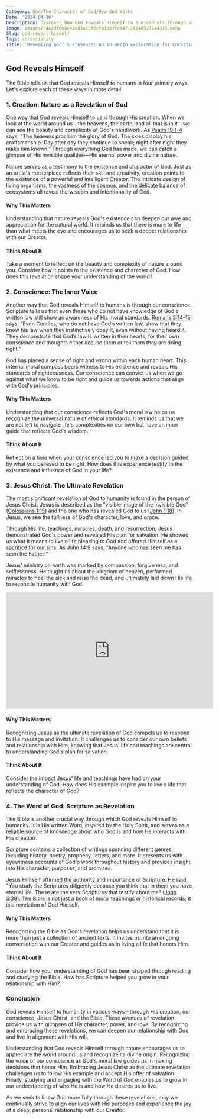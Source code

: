 ```yaml
---
Category: God/The Character of God/How God Works
Date: '2024-04-16'
Description: Discover how God reveals Himself to individuals through various means, sparking awe and faith. Explore the ways divine presence is experienced in everyday life.
Image: images/d4e2df6e8e42dd3a23f0cfa1b07fc847-20240927144315.webp
Slug: god-reveal-himself
Tags: christianity
Title: 'Revealing God''s Presence: An In-Depth Exploration for Christian Believers'
---
```


## God Reveals Himself

The Bible tells us that God reveals Himself to humans in four primary ways. Let's explore each of these ways in more detail.

### 1. Creation: Nature as a Revelation of God

One way that God reveals Himself to us is through His creation. When we look at the world around us—the heavens, the earth, and all that is in it—we can see the beauty and complexity of God's handiwork. As [Psalm 19:1-4](https://www.bibleref.com/Psalm/19/Psalm-19-1.html) says, "The heavens proclaim the glory of God. The skies display his craftsmanship. Day after day they continue to speak; night after night they make him known." Through everything God has made, we can catch a glimpse of His invisible qualities—His eternal power and divine nature.

Nature serves as a testimony to the existence and character of God. Just as an artist's masterpiece reflects their skill and creativity, creation points to the existence of a powerful and intelligent Creator. The intricate design of living organisms, the vastness of the cosmos, and the delicate balance of ecosystems all reveal the wisdom and intentionality of God.

#### Why This Matters

Understanding that nature reveals God's existence can deepen our awe and appreciation for the natural world. It reminds us that there is more to life than what meets the eye and encourages us to seek a deeper relationship with our Creator.

#### Think About It

Take a moment to reflect on the beauty and complexity of nature around you. Consider how it points to the existence and character of God. How does this revelation shape your understanding of the world?

### 2. Conscience: The Inner Voice

Another way that God reveals Himself to humans is through our conscience. Scripture tells us that even those who do not have knowledge of God's written law still show an awareness of His moral standards. [Romans 2:14-15](https://www.bibleref.com/Romans/2/Romans-2-14.html) says, "Even Gentiles, who do not have God’s written law, show that they know his law when they instinctively obey it, even without having heard it. They demonstrate that God’s law is written in their hearts, for their own conscience and thoughts either accuse them or tell them they are doing right."

God has placed a sense of right and wrong within each human heart. This internal moral compass bears witness to His existence and reveals His standards of righteousness. Our conscience can convict us when we go against what we know to be right and guide us towards actions that align with God's principles.

#### Why This Matters

Understanding that our conscience reflects God's moral law helps us recognize the universal nature of ethical standards. It reminds us that we are not left to navigate life's complexities on our own but have an inner guide that reflects God's wisdom.

#### Think About It

Reflect on a time when your conscience led you to make a decision guided by what you believed to be right. How does this experience testify to the existence and influence of God in your life?

### 3. Jesus Christ: The Ultimate Revelation

The most significant revelation of God to humanity is found in the person of Jesus Christ. Jesus is described as the "visible image of the invisible God" ([Colossians 1:15](https://www.bibleref.com/Colossians/1/Colossians-1-15.html)) and the one who has revealed God to us ([John 1:18](https://www.bibleref.com/John/1/John-1-18.html)). In Jesus, we see the fullness of God's character, love, and grace.

Through His life, teachings, miracles, death, and resurrection, Jesus demonstrated God's power and revealed His plan for salvation. He showed us what it means to live a life pleasing to God and offered Himself as a sacrifice for our sins. As [John 14:9](https://www.bibleref.com/John/14/John-14-9.html) says, "Anyone who has seen me has seen the Father!"

Jesus' ministry on earth was marked by compassion, forgiveness, and selflessness. He taught us about the kingdom of heaven, performed miracles to heal the sick and raise the dead, and ultimately laid down His life to reconcile humanity with God.


<iframe width="560" height="315" src="https://www.youtube.com/embed/Hjqlx8GGZG0" frameborder="0" allow="autoplay; encrypted-media" allowfullscreen></iframe>


#### Why This Matters

Recognizing Jesus as the ultimate revelation of God compels us to respond to His message and invitation. It challenges us to consider our own beliefs and relationship with Him, knowing that Jesus' life and teachings are central to understanding God's plan for salvation.

#### Think About It

Consider the impact Jesus' life and teachings have had on your understanding of God. How does His example inspire you to live a life that reflects the character of God?

### 4. The Word of God: Scripture as Revelation

The Bible is another crucial way through which God reveals Himself to humanity. It is His written Word, inspired by the Holy Spirit, and serves as a reliable source of knowledge about who God is and how He interacts with His creation.

Scripture contains a collection of writings spanning different genres, including history, poetry, prophecy, letters, and more. It presents us with eyewitness accounts of God's work throughout history and provides insight into His character, purposes, and promises.

Jesus Himself affirmed the authority and importance of Scripture. He said, "You study the Scriptures diligently because you think that in them you have eternal life. These are the very Scriptures that testify about me" ([John 5:39](https://www.bibleref.com/John/5/John-5-39.html)). The Bible is not just a book of moral teachings or historical records; it is a revelation of God Himself.

#### Why This Matters

Recognizing the Bible as God's revelation helps us understand that it is more than just a collection of ancient texts. It invites us into an ongoing conversation with our Creator and guides us in living a life that honors Him.

#### Think About It

Consider how your understanding of God has been shaped through reading and studying the Bible. How has Scripture helped you grow in your relationship with Him?

### Conclusion

God reveals Himself to humanity in various ways—through His creation, our conscience, Jesus Christ, and the Bible. These avenues of revelation provide us with glimpses of His character, power, and love. By recognizing and embracing these revelations, we can deepen our relationship with God and live in alignment with His will.

Understanding that God reveals Himself through nature encourages us to appreciate the world around us and recognize its divine origin. Recognizing the voice of our conscience as God's moral law guides us in making decisions that honor Him. Embracing Jesus Christ as the ultimate revelation challenges us to follow His example and accept His offer of salvation. Finally, studying and engaging with the Word of God enables us to grow in our understanding of who He is and how He desires us to live.

As we seek to know God more fully through these revelations, may we continually strive to align our lives with His purposes and experience the joy of a deep, personal relationship with our Creator.